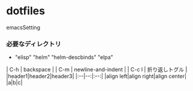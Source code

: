 # dotfiles
  emacsSetting
### 必要なディレクトリ
- "elisp" "helm" "helm-descbinds" "elpa"

| C-h | backspace |
| C-m | newline-and-indent |
| C-c l | 折り返しトグル |
|header1|header2|header3|
|:--|--:|:--:|
|align left|align right|align center|
|a|b|c|
